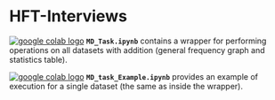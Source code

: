 # HFT-Interviews

[ <a href="https://colab.research.google.com/drive/1paPrt62ydwLv2U2eZqfcFsePI4X4WRR1?usp=sharing"><img src="https://colab.research.google.com/assets/colab-badge.svg" alt="google colab logo"></a>](https://colab.research.google.com/drive/1IUVTqVTB_czQn6QHAt5Tqi_Gmsnu8SJh?usp=sharing) **`MD_Task.ipynb`** contains a wrapper for performing operations on all datasets with addition (general frequency graph and statistics table).

[ <a href="https://colab.research.google.com/drive/1paPrt62ydwLv2U2eZqfcFsePI4X4WRR1?usp=sharing"><img src="https://colab.research.google.com/assets/colab-badge.svg" alt="google colab logo"></a>](https://colab.research.google.com/drive/1GvafpWjFYEz6WlLpTwljKfAvv6xQaaD7?usp=sharing) **`MD_task_Example.ipynb`** provides an example of execution for a single dataset (the same as inside the wrapper).
